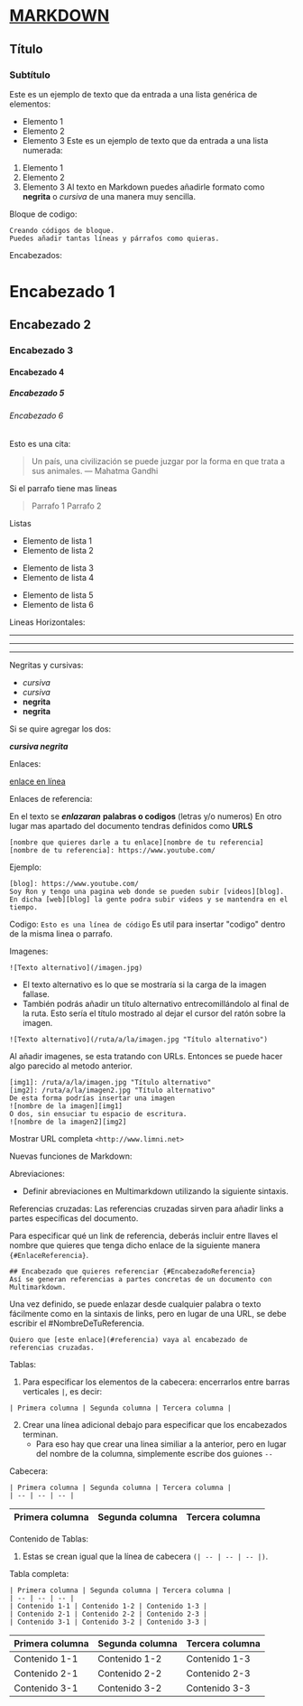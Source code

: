 
# [MARKDOWN](https://es.wikipedia.org/wiki/Markdown)

## Título
### Subtítulo
Este es un ejemplo de texto que da entrada a una lista genérica de elementos:
- Elemento 1
- Elemento 2
- Elemento 3
Este es un ejemplo de texto que da entrada a una lista numerada:
1. Elemento 1
2. Elemento 2
3. Elemento 3
Al texto en Markdown puedes añadirle formato como **negrita** o *cursiva* de una manera muy sencilla.

Bloque de codigo:
~~~
Creando códigos de bloque.
Puedes añadir tantas líneas y párrafos como quieras.  
~~~

Encabezados:
# Encabezado 1
## Encabezado 2
### Encabezado 3
#### Encabezado 4
##### Encabezado 5
###### Encabezado 6


Esto es una cita:
> Un país, una civilización se puede juzgar por la forma en que trata a sus animales.  — Mahatma Gandhi

Si el parrafo tiene mas lineas 

> Parrafo 1 
> Parrafo 2 

Listas
- Elemento de lista 1
- Elemento de lista 2
* Elemento de lista 3
* Elemento de lista 4
+ Elemento de lista 5
+ Elemento de lista 6

Lineas Horizontales:
***
---
___

Negritas y cursivas:

- *cursiva*
- _cursiva_
- **negrita**	
- __negrita__	

Si se quire agregar los dos:

***cursiva negrita***

Enlaces:

[enlace en línea](https://www.youtube.com/)

Enlaces de referencia:

En el texto se ***enlazaran*** **palabras o codigos** (letras y/o numeros) En otro lugar mas apartado del documento tendras definidos como **URLS**
~~~
[nombre que quieres darle a tu enlace][nombre de tu referencia]
[nombre de tu referencia]: https://www.youtube.com/
~~~
Ejemplo:
~~~
[blog]: https://www.youtube.com/
Soy Ron y tengo una pagina web donde se pueden subir [videos][blog].
En dicha [web][blog] la gente podra subir videos y se mantendra en el tiempo.
~~~
Codigo:
`Esto es una línea de código`
Es util para insertar "codigo" dentro de la misma linea o parrafo.

Imagenes:

`![Texto alternativo](/imagen.jpg)`

- El texto alternativo es lo que se mostraría si la carga de la imagen fallase.
- También podrás añadir un título alternativo entrecomillándolo al final de la ruta. 
Esto sería el título mostrado al dejar el cursor del ratón sobre la imagen.

`![Texto alternativo](/ruta/a/la/imagen.jpg "Título alternativo")`

Al añadir imagenes, se esta tratando con URLs. Entonces se puede hacer algo parecido al metodo anterior.
~~~
[img1]: /ruta/a/la/imagen.jpg "Título alternativo"
[img2]: /ruta/a/la/imagen2.jpg "Título alternativo"
De esta forma podrías insertar una imagen
![nombre de la imagen][img1]
O dos, sin ensuciar tu espacio de escritura.
![nombre de la imagen2][img2]
~~~
Mostrar URL completa
`<http://www.limni.net>`

Nuevas funciones de Markdown:

Abreviaciones:
- Definir abreviaciones en Multimarkdown utilizando la siguiente sintaxis.

Referencias cruzadas:
Las referencias cruzadas sirven para añadir links a partes específicas del documento.

Para especificar qué un link de referencia, deberás incluir entre llaves el nombre que quieres que tenga dicho enlace de la siguiente manera `{#EnlaceReferencia}`.
~~~
## Encabezado que quieres referenciar {#EncabezadoReferencia}
Así se generan referencias a partes concretas de un documento con Multimarkdown.
~~~

Una vez definido, se puede enlazar desde cualquier palabra o texto fácilmente como en la sintaxis de links, pero en 
lugar de una URL, se debe escribir el #NombreDeTuReferencia.
~~~
Quiero que [este enlace](#referencia) vaya al encabezado de referencias cruzadas.
~~~

Tablas:
1. Para especificar los elementos de la cabecera: encerrarlos entre barras verticales `|`, es decir:
~~~
| Primera columna | Segunda columna | Tercera columna |
~~~
2. Crear una línea adicional debajo para especificar que los encabezados terminan.
    -  Para eso hay que crear una linea similiar a la anterior, pero en lugar del nombre de la columna, simplemente escribe dos guiones `--`

Cabecera: 
~~~
| Primera columna | Segunda columna | Tercera columna |
| -- | -- | -- |
~~~
| Primera columna | Segunda columna | Tercera columna |
| -- | -- | -- |

Contenido de Tablas:
1. Estas se crean igual que la línea de cabecera `(| -- | -- | -- |)`.

Tabla completa:
~~~
| Primera columna | Segunda columna | Tercera columna |
| -- | -- | -- |
| Contenido 1-1 | Contenido 1-2 | Contenido 1-3 |
| Contenido 2-1 | Contenido 2-2 | Contenido 2-3 |
| Contenido 3-1 | Contenido 3-2 | Contenido 3-3 |
~~~
| Primera columna | Segunda columna | Tercera columna |
| -- | -- | -- |
| Contenido 1-1 | Contenido 1-2 | Contenido 1-3 |
| Contenido 2-1 | Contenido 2-2 | Contenido 2-3 |
| Contenido 3-1 | Contenido 3-2 | Contenido 3-3 |




